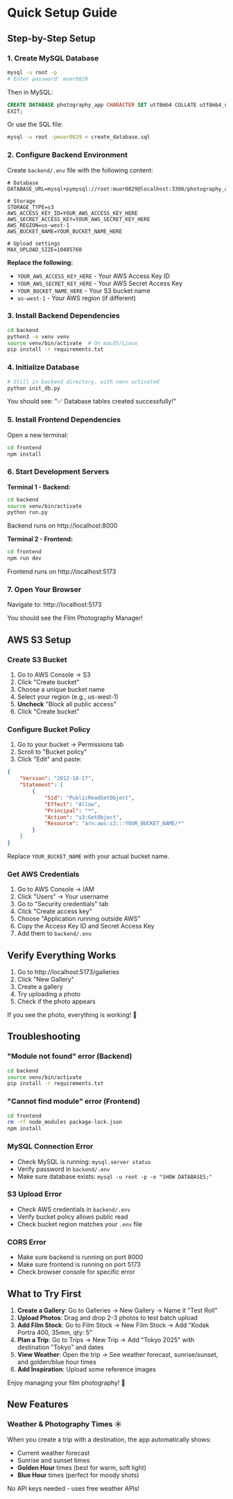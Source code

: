 # Quick Setup Guide

## Step-by-Step Setup

### 1. Create MySQL Database

```bash
mysql -u root -p
# Enter password: muer0829
```

Then in MySQL:
```sql
CREATE DATABASE photography_app CHARACTER SET utf8mb4 COLLATE utf8mb4_unicode_ci;
EXIT;
```

Or use the SQL file:
```bash
mysql -u root -pmuer0829 < create_database.sql
```

### 2. Configure Backend Environment

Create `backend/.env` file with the following content:

```env
# Database
DATABASE_URL=mysql+pymysql://root:muer0829@localhost:3306/photography_app

# Storage
STORAGE_TYPE=s3
AWS_ACCESS_KEY_ID=YOUR_AWS_ACCESS_KEY_HERE
AWS_SECRET_ACCESS_KEY=YOUR_AWS_SECRET_KEY_HERE
AWS_REGION=us-west-1
AWS_BUCKET_NAME=YOUR_BUCKET_NAME_HERE

# Upload settings
MAX_UPLOAD_SIZE=10485760
```

**Replace the following:**
- `YOUR_AWS_ACCESS_KEY_HERE` - Your AWS Access Key ID
- `YOUR_AWS_SECRET_KEY_HERE` - Your AWS Secret Access Key
- `YOUR_BUCKET_NAME_HERE` - Your S3 bucket name
- `us-west-1` - Your AWS region (if different)

### 3. Install Backend Dependencies

```bash
cd backend
python3 -m venv venv
source venv/bin/activate  # On macOS/Linux
pip install -r requirements.txt
```

### 4. Initialize Database

```bash
# Still in backend directory, with venv activated
python init_db.py
```

You should see: "✅ Database tables created successfully!"

### 5. Install Frontend Dependencies

Open a new terminal:
```bash
cd frontend
npm install
```

### 6. Start Development Servers

**Terminal 1 - Backend:**
```bash
cd backend
source venv/bin/activate
python run.py
```
Backend runs on http://localhost:8000

**Terminal 2 - Frontend:**
```bash
cd frontend
npm run dev
```
Frontend runs on http://localhost:5173

### 7. Open Your Browser

Navigate to: http://localhost:5173

You should see the Film Photography Manager!

## AWS S3 Setup

### Create S3 Bucket

1. Go to AWS Console → S3
2. Click "Create bucket"
3. Choose a unique bucket name
4. Select your region (e.g., us-west-1)
5. **Uncheck** "Block all public access"
6. Click "Create bucket"

### Configure Bucket Policy

1. Go to your bucket → Permissions tab
2. Scroll to "Bucket policy"
3. Click "Edit" and paste:

```json
{
    "Version": "2012-10-17",
    "Statement": [
        {
            "Sid": "PublicReadGetObject",
            "Effect": "Allow",
            "Principal": "*",
            "Action": "s3:GetObject",
            "Resource": "arn:aws:s3:::YOUR_BUCKET_NAME/*"
        }
    ]
}
```

Replace `YOUR_BUCKET_NAME` with your actual bucket name.

### Get AWS Credentials

1. Go to AWS Console → IAM
2. Click "Users" → Your username
3. Go to "Security credentials" tab
4. Click "Create access key"
5. Choose "Application running outside AWS"
6. Copy the Access Key ID and Secret Access Key
7. Add them to `backend/.env`

## Verify Everything Works

1. Go to http://localhost:5173/galleries
2. Click "New Gallery"
3. Create a gallery
4. Try uploading a photo
5. Check if the photo appears

If you see the photo, everything is working! 🎉

## Troubleshooting

### "Module not found" error (Backend)
```bash
cd backend
source venv/bin/activate
pip install -r requirements.txt
```

### "Cannot find module" error (Frontend)
```bash
cd frontend
rm -rf node_modules package-lock.json
npm install
```

### MySQL Connection Error
- Check MySQL is running: `mysql.server status`
- Verify password in `backend/.env`
- Make sure database exists: `mysql -u root -p -e "SHOW DATABASES;"`

### S3 Upload Error
- Check AWS credentials in `backend/.env`
- Verify bucket policy allows public read
- Check bucket region matches your `.env` file

### CORS Error
- Make sure backend is running on port 8000
- Make sure frontend is running on port 5173
- Check browser console for specific error

## What to Try First

1. **Create a Gallery**: Go to Galleries → New Gallery → Name it "Test Roll"
2. **Upload Photos**: Drag and drop 2-3 photos to test batch upload
3. **Add Film Stock**: Go to Film Stock → New Film Stock → Add "Kodak Portra 400, 35mm, qty: 5"
4. **Plan a Trip**: Go to Trips → New Trip → Add "Tokyo 2025" with destination "Tokyo" and dates
5. **View Weather**: Open the trip → See weather forecast, sunrise/sunset, and golden/blue hour times
6. **Add Inspiration**: Upload some reference images

Enjoy managing your film photography! 📸

## New Features

### Weather & Photography Times ☀️

When you create a trip with a destination, the app automatically shows:
- Current weather forecast
- Sunrise and sunset times
- **Golden Hour** times (best for warm, soft light)
- **Blue Hour** times (perfect for moody shots)

No API keys needed - uses free weather APIs!

